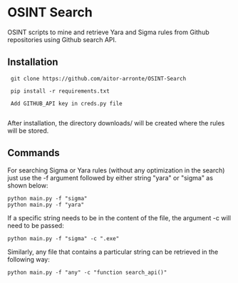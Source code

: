 # OSINT Search

OSINT scripts to mine and retrieve Yara and Sigma rules from Github repositories using Github search API.

## Installation

```
 git clone https://github.com/aitor-arronte/OSINT-Search
 
 pip install -r requirements.txt
 
 Add GITHUB_API key in creds.py file
 
 ```
 
 After installation, the directory downloads/ will be created where the rules will be stored.

## Commands


For searching Sigma or Yara rules (without any optimization in the search) just use the -f argument followed by either string "yara" or "sigma" as shown below:

```
python main.py -f "sigma"
python main.py -f "yara"

```
 If a specific string needs to be in the content of the file, the argument -c will need to be passed:

```
python main.py -f "sigma" -c ".exe"
```

Similarly, any file  that contains a particular string can be retrieved in the following way:

```
python main.py -f "any" -c "function search_api()"
```
